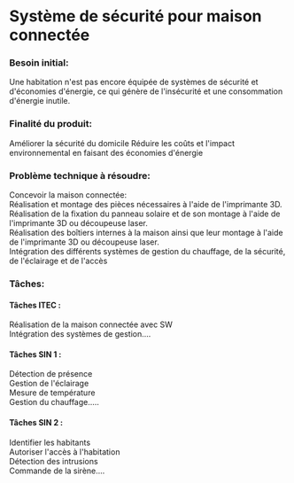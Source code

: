 # Système de sécurité pour maison connectée
<h3>Besoin initial:</h3>
Une habitation n'est pas encore équipée de systèmes de sécurité et d'économies d'énergie, ce qui génère de l'insécurité et une consommation d'énergie inutile.

<h3>Finalité du produit:</h3>
Améliorer la sécurité du domicile 
Réduire les coûts et l'impact environnemental en faisant des économies d'énergie 

<h3>Problème technique à résoudre:</h3>

Concevoir la maison connectée:
<br>
Réalisation et montage des pièces nécessaires à l'aide de l'imprimante 3D. 
<br>
Réalisation de la fixation du panneau solaire et de son montage à l'aide de l'imprimante 3D ou découpeuse laser. 
<br>
Réalisation des boîtiers internes à la maison ainsi que leur montage à l'aide de l'imprimante 3D ou découpeuse laser.
<br>
Intégration des différents systèmes de gestion du chauffage, de la sécurité, de l'éclairage et de l'accès  

<h3>Tâches:</h3>

<h4> Tâches ITEC : </h4>
Réalisation de la maison connectée avec SW
<br>
Intégration des systèmes de gestion....

<h4>Tâches SIN 1 : </h4>
Détection de présence
<br>
Gestion de l'éclairage
<br>
Mesure de température
<br>
Gestion du chauffage.....

<h4> Tâches SIN 2 : </h4>
Identifier les habitants
<br>
Autoriser l'accès à l'habitation
<br>
Détection des intrusions 
<br>
Commande de la sirène....

